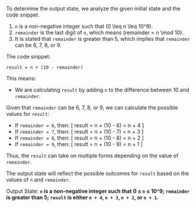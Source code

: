 To determine the output state, we analyze the given initial state and the code snippet.

1. `n` is a non-negative integer such that \(0 \leq n \leq 10^9\).
2. `remainder` is the last digit of `n`, which means \(remainder = n \mod 10\).
3. It is stated that `remainder` is greater than 5, which implies that `remainder` can be 6, 7, 8, or 9.

The code snippet:
```
result = n + (10 - remainder)
```
This means:
- We are calculating `result` by adding `n` to the difference between 10 and `remainder`.

Given that `remainder` can be 6, 7, 8, or 9, we can calculate the possible values for `result`:

- If `remainder = 6`, then:
  \[
  result = n + (10 - 6) = n + 4
  \]
- If `remainder = 7`, then:
  \[
  result = n + (10 - 7) = n + 3
  \]
- If `remainder = 8`, then:
  \[
  result = n + (10 - 8) = n + 2
  \]
- If `remainder = 9`, then:
  \[
  result = n + (10 - 9) = n + 1
  \]

Thus, the `result` can take on multiple forms depending on the value of `remainder`.

The output state will reflect the possible outcomes for `result` based on the values of `n` and `remainder`.

Output State: **`n` is a non-negative integer such that 0 ≤ `n` ≤ 10^9; `remainder` is greater than 5; `result` is either `n + 4`, `n + 3`, `n + 2`, or `n + 1`.**